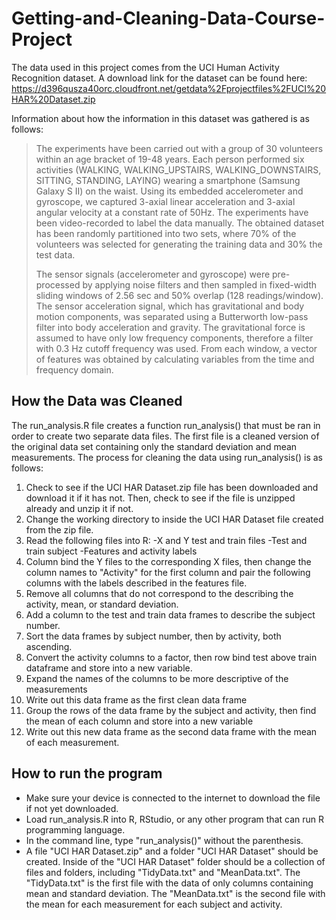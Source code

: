 # Getting-and-Cleaning-Data-Course-Project

The data used in this project comes from the UCI Human Activity Recognition dataset. A download link for the dataset can be found here: https://d396qusza40orc.cloudfront.net/getdata%2Fprojectfiles%2FUCI%20HAR%20Dataset.zip

Information about how the information in this dataset was gathered is as follows:

>The experiments have been carried out with a group of 30 volunteers within an age bracket of 19-48 years. Each person performed six activities (WALKING, WALKING_UPSTAIRS, WALKING_DOWNSTAIRS, SITTING, STANDING, LAYING) wearing a smartphone (Samsung Galaxy S II) on the waist. Using its embedded accelerometer and gyroscope, we captured 3-axial linear acceleration and 3-axial angular velocity at a constant rate of 50Hz. The experiments have been video-recorded to label the data manually. The obtained dataset has been randomly partitioned into two sets, where 70% of the volunteers was selected for generating the training data and 30% the test data. 
>
>The sensor signals (accelerometer and gyroscope) were pre-processed by applying noise filters and then sampled in fixed-width sliding windows of 2.56 sec and 50% overlap (128 readings/window). The sensor acceleration signal, which has gravitational and body motion components, was separated using a Butterworth low-pass filter into body acceleration and gravity. The gravitational force is assumed to have only low frequency components, therefore a filter with 0.3 Hz cutoff frequency was used. From each window, a vector of features was obtained by calculating variables from the time and frequency domain.

## How the Data was Cleaned

The run_analysis.R file creates a function run_analysis() that must be ran in order to create two separate data files. The first file is a cleaned version of the original data set containing only the standard deviation and mean measurements. The process for cleaning the data using run_analysis() is as follows:

1. Check to see if the UCI HAR Dataset.zip file has been downloaded and download it if it has not. Then, check to see if the file is unzipped already and unzip it if not.
2. Change the working directory to inside the UCI HAR Dataset file created from the zip file.
3. Read the following files into R:
-X and Y test and train files 
-Test and train subject
-Features and activity labels
4. Column bind the Y files to the corresponding X files, then change the column names to "Activity" for the first column and pair the following columns with the labels described in the features file.
5. Remove all columns that do not correspond to the describing the activity, mean, or standard deviation.
6. Add a column to the test and train data frames to describe the subject number.
7. Sort the data frames by subject number, then by activity, both ascending.
8. Convert the activity columns to a factor, then row bind test above train dataframe and store into a new variable.
9. Expand the names of the columns to be more descriptive of the measurements
10. Write out this data frame as the first clean data frame
11. Group the rows of the data frame by the subject and activity, then find the mean of each column and store into a new variable
12. Write out this new data frame as the second data frame with the mean of each measurement.

## How to run the program
- Make sure your device is connected to the internet to download the file if not yet downloaded.
- Load run_analysis.R into R, RStudio, or any other program that can run R programming language.
- In the command line, type "run_analysis()" without the parenthesis.
- A file "UCI HAR Dataset.zip" and a folder "UCI HAR Dataset" should be created. Inside of the "UCI HAR Dataset" folder should be a collection of files and folders, including "TidyData.txt" and "MeanData.txt". The "TidyData.txt" is the first file with the data of only columns containing mean and standard deviation. The "MeanData.txt" is the second file with the mean for each measurement for each subject and activity.
